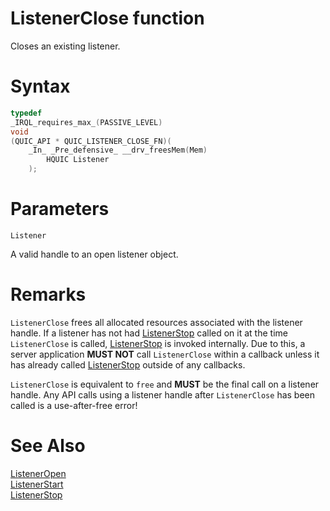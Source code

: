 ListenerClose function
======

Closes an existing listener.

# Syntax

```C
typedef
_IRQL_requires_max_(PASSIVE_LEVEL)
void
(QUIC_API * QUIC_LISTENER_CLOSE_FN)(
    _In_ _Pre_defensive_ __drv_freesMem(Mem)
        HQUIC Listener
    );
```

# Parameters

`Listener`

A valid handle to an open listener object.

# Remarks

`ListenerClose` frees all allocated resources associated with the listener handle. If a listener has not had [ListenerStop](ListenerStop.md) called on it at the time `ListenerClose` is called, [ListenerStop](ListenerStop.md) is invoked internally. Due to this, a server application **MUST NOT** call `ListenerClose` within a callback unless it has already called [ListenerStop](ListenerStop.md) outside of any callbacks.

`ListenerClose` is equivalent to `free` and **MUST** be the final call on a listener handle. Any API calls using a listener handle after `ListenerClose` has been called is a use-after-free error!

# See Also

[ListenerOpen](ListenerOpen.md)<br>
[ListenerStart](ListenerStart.md)<br>
[ListenerStop](ListenerStop.md)<br>
